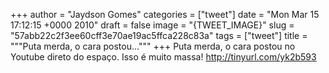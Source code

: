 
+++
author = "Jaydson Gomes"
categories = ["tweet"]
date = "Mon Mar 15 17:12:15 +0000 2010"
draft = false
image = "{TWEET_IMAGE}"
slug = "57abb22c2f3ee60cff3e70ae19ac5ffca228c83a"
tags = ["tweet"]
title = """Puta merda, o cara postou..."""
+++
Puta merda, o cara postou no Youtube direto do espaço. Isso é muito massa! http://tinyurl.com/yk2b593
